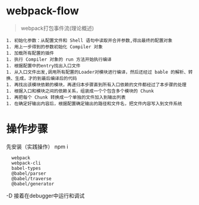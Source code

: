 # webpack-flow

> webpack打包事件流(理论概述)
```
1. 初始化参数：从配置文件和 Shell 语句中读取并合并参数,得出最终的配置对象
1. 用上一步得到的参数初始化 Compiler 对象
1. 加载所有配置的插件
1. 执行 Compiler 对象的 run 方法开始执行编译
1. 根据配置中的entry找出入口文件
1. 从入口文件出发,调用所有配置的Loader对模块进行编译，然后还经过 bable 的解析、转换、生成，才的到最后编译后的代码
1. 再找出该模块依赖的模块，再递归本步骤直到所有入口依赖的文件都经过了本步骤的处理
1. 根据入口和模块之间的依赖关系，组装成一个个包含多个模块的 Chunk
1. 再把每个 Chunk 转换成一个单独的文件加入到输出列表
1. 在确定好输出内容后，根据配置确定输出的路径和文件名，把文件内容写入到文件系统
```

# 操作步骤
先安装（实践操作）
npm i
```
  webpack
  webpack-cli
  babel-types
  @babel/parser
  @babel/traverse
  @babel/generator
 ```
 -D
接着在debugger中运行和调试
